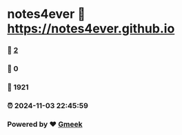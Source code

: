 # notes4ever :link: https://notes4ever.github.io 
### :page_facing_up: [2](https://notes4ever.github.io/tag.html) 
### :speech_balloon: 0 
### :hibiscus: 1921 
### :alarm_clock: 2024-11-03 22:45:59 
### Powered by :heart: [Gmeek](https://github.com/Meekdai/Gmeek)
